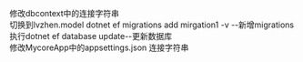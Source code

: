 修改dbcontext中的连接字符串  
切换到lvzhen.model dotnet ef migrations add mirgation1 -v --新增migrations 
执行dotnet ef database update--更新数据库  
修改MycoreApp中的appsettings.json 连接字符串
